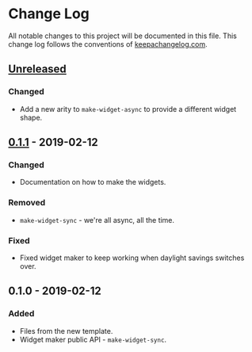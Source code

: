 # Change Log
All notable changes to this project will be documented in this file. This change log follows the conventions of [keepachangelog.com](http://keepachangelog.com/).

## [Unreleased]
### Changed
- Add a new arity to `make-widget-async` to provide a different widget shape.

## [0.1.1] - 2019-02-12
### Changed
- Documentation on how to make the widgets.

### Removed
- `make-widget-sync` - we're all async, all the time.

### Fixed
- Fixed widget maker to keep working when daylight savings switches over.

## 0.1.0 - 2019-02-12
### Added
- Files from the new template.
- Widget maker public API - `make-widget-sync`.

[Unreleased]: https://github.com/your-name/first-atom/compare/0.1.1...HEAD
[0.1.1]: https://github.com/your-name/first-atom/compare/0.1.0...0.1.1
